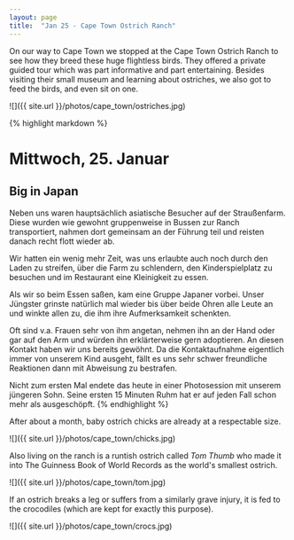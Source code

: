 ```yaml
---
layout: page
title:  "Jan 25 - Cape Town Ostrich Ranch"
---
```


On our way to Cape Town we stopped at the Cape Town Ostrich Ranch to see how they breed these huge flightless birds. They offered a private guided tour which was part informative and part entertaining. Besides visiting their small museum and learning about ostriches, we also got to feed the birds, and even sit on one.

![]({{ site.url }}/photos/cape_town/ostriches.jpg)

{% highlight markdown %}
# Mittwoch, 25. Januar
## Big in Japan

Neben uns waren hauptsächlich asiatische Besucher auf der Straußenfarm. Diese wurden wie gewohnt gruppenweise in Bussen zur Ranch transportiert, nahmen dort gemeinsam an der Führung teil und reisten danach recht flott wieder ab.

Wir hatten ein wenig mehr Zeit, was uns erlaubte auch noch durch den Laden zu streifen, über die Farm zu schlendern, den Kinderspielplatz zu besuchen und im Restaurant eine Kleinigkeit zu essen.

Als wir so beim Essen saßen, kam eine Gruppe Japaner vorbei. Unser Jüngster grinste natürlich mal wieder bis über beide Ohren alle Leute an und winkte allen zu, die ihm ihre Aufmerksamkeit schenkten.

Oft sind v.a. Frauen sehr von ihm angetan, nehmen ihn an der Hand oder gar auf den Arm und würden ihn erklärterweise gern adoptieren. An diesen Kontakt haben wir uns bereits gewöhnt. Da die Kontaktaufnahme eigentlich immer von unserem Kind ausgeht, fällt es uns sehr schwer freundliche Reaktionen dann mit Abweisung zu bestrafen.

Nicht zum ersten Mal endete das heute in einer Photosession mit unserem jüngeren Sohn. Seine ersten 15 Minuten Ruhm hat er auf jeden Fall schon mehr als ausgeschöpft.
{% endhighlight %}

After about a month, baby ostrich chicks are already at a respectable size.

![]({{ site.url }}/photos/cape_town/chicks.jpg)

Also living on the ranch is a runtish ostrich called _Tom Thumb_ who made it into The Guinness Book of World Records as the world's smallest ostrich.

![]({{ site.url }}/photos/cape_town/tom.jpg)

If an ostrich breaks a leg or suffers from a similarly grave injury, it is fed to the crocodiles (which are kept for exactly this purpose).

![]({{ site.url }}/photos/cape_town/crocs.jpg)
